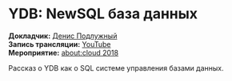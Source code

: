 # YDB: NewSQL база данных

**Докладчик:** [Денис Подлужный](https://www.linkedin.com/in/denis-podluzhny-66a24768/)\
**Запись трансляции:** [YouTube](https://youtu.be/Kr6WIYPts8I?t=10550)\
**Мероприятие:** [about:cloud 2018](https://cloud.yandex.ru/events/9)

Рассказ о YDB как о SQL системе управления базами данных.